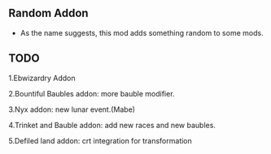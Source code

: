 
## Random Addon
- As the name suggests, this mod adds something random to some mods.
## TODO
1.Ebwizardry Addon

2.Bountiful Baubles addon: more bauble modifier.

3.Nyx addon: new lunar event.(Mabe)

4.Trinket and Bauble addon: add new races and new baubles.

5.Defiled land addon: crt integration for transformation
